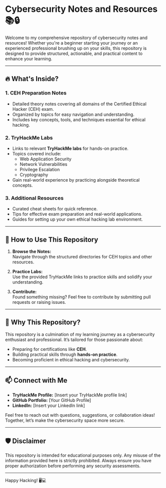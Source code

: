 # Cybersecurity Notes and Resources 📚🔒

Welcome to my comprehensive repository of cybersecurity notes and resources! Whether you're a beginner starting your journey or an experienced professional brushing up on your skills, this repository is designed to provide structured, actionable, and practical content to enhance your learning.

---

## 🔥 What's Inside?

### 1. **CEH Preparation Notes**  
- Detailed theory notes covering all domains of the Certified Ethical Hacker (CEH) exam.  
- Organized by topics for easy navigation and understanding.  
- Includes key concepts, tools, and techniques essential for ethical hacking.

### 2. **TryHackMe Labs**  
- Links to relevant **TryHackMe labs** for hands-on practice.  
- Topics covered include:  
  - Web Application Security  
  - Network Vulnerabilities  
  - Privilege Escalation  
  - Cryptography  
- Gain real-world experience by practicing alongside theoretical concepts.

### 3. **Additional Resources**  
- Curated cheat sheets for quick reference.  
- Tips for effective exam preparation and real-world applications.  
- Guides for setting up your own ethical hacking lab environment.

---

## 🚀 How to Use This Repository

1. **Browse the Notes:**  
   Navigate through the structured directories for CEH topics and other resources.  

2. **Practice Labs:**  
   Use the provided TryHackMe links to practice skills and solidify your understanding.  

3. **Contribute:**  
   Found something missing? Feel free to contribute by submitting pull requests or raising issues.

---

## 🌟 Why This Repository?

This repository is a culmination of my learning journey as a cybersecurity enthusiast and professional. It’s tailored for those passionate about:  
- Preparing for certifications like **CEH**.  
- Building practical skills through **hands-on practice**.  
- Becoming proficient in ethical hacking and cybersecurity.  

---

## 📫 Connect with Me

- **TryHackMe Profile:** [Insert your TryHackMe profile link]  
- **GitHub Portfolio:** [Your GitHub Profile]  
- **LinkedIn:** [Insert your LinkedIn link]  

Feel free to reach out with questions, suggestions, or collaboration ideas! Together, let’s make the cybersecurity space more secure.  

---

## 🛡️ Disclaimer  
This repository is intended for educational purposes only. Any misuse of the information provided here is strictly prohibited. Always ensure you have proper authorization before performing any security assessments.

---

Happy Hacking! 🖥️💻  
